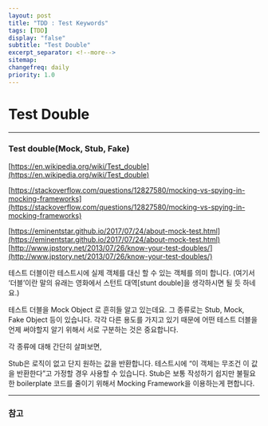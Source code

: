 ```yaml
---
layout: post
title: "TDD : Test Keywords"
tags: [TDD]
display: "false"
subtitle: "Test Double"
excerpt_separator: <!--more-->
sitemap:
changefreq: daily
priority: 1.0
---
```


<!--more-->

# Test Double

---

### Test double(Mock, Stub, Fake)

[https://en.wikipedia.org/wiki/Test_double](https://en.wikipedia.org/wiki/Test_double)

[https://stackoverflow.com/questions/12827580/mocking-vs-spying-in-mocking-frameworks](https://stackoverflow.com/questions/12827580/mocking-vs-spying-in-mocking-frameworks)

[https://eminentstar.github.io/2017/07/24/about-mock-test.html](https://eminentstar.github.io/2017/07/24/about-mock-test.html)
[http://www.jpstory.net/2013/07/26/know-your-test-doubles/](http://www.jpstory.net/2013/07/26/know-your-test-doubles/)

테스트 더블이란 테스트시에 실제 객체를 대신 할 수 있는 객체를 의미 합니다. (여기서 ‘더블’이란 말의 유래는 영화에서 스턴트 대역[stunt double]을 생각하시면 될 듯 하네요.)

테스트 더블을 Mock Object 로 흔히들 알고 있는데요. 그 종류로는 Stub, Mock, Fake Object 등이 있습니다. 각각 다른 용도를 가지고 있기 때문에 어떤 테스트 더블을 언제 써야할지 알기 위해서 서로 구분하는 것은 중요합니다.

각 종류에 대해 간단히 살펴보면,

Stub은 로직이 없고 단지 원하는 값을 반환합니다. 테스트시에 “이 객체는 무조건 이 값을 반환한다”고 가정할 경우 사용할 수 있습니다. Stub은 보통 작성하기 쉽지만 불필요한 boilerplate 코드를 줄이기 위해서 Mocking Framework을 이용하는게 편합니다.

---


### 참고
